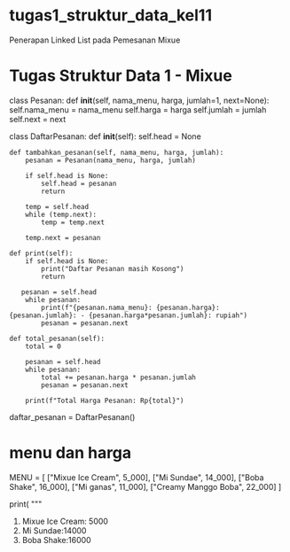# tugas1_struktur_data_kel11
Penerapan Linked List pada Pemesanan Mixue

# Tugas Struktur Data 1 - Mixue

class Pesanan:
    def __init__(self, nama_menu, harga, jumlah=1, next=None):
        self.nama_menu = nama_menu
        self.harga = harga
        self.jumlah = jumlah
        self.next = next

class DaftarPesanan:
    def __init__(self):
        self.head = None
    
    def tambahkan_pesanan(self, nama_menu, harga, jumlah):
        pesanan = Pesanan(nama_menu, harga, jumlah)

        if self.head is None:
            self.head = pesanan
            return

        temp = self.head
        while (temp.next):
            temp = temp.next

        temp.next = pesanan
    
    def print(self):
        if self.head is None:
            print("Daftar Pesanan masih Kosong")
            return

       pesanan = self.head
        while pesanan:
            print(f"{pesanan.nama_menu}: {pesanan.harga}: {pesanan.jumlah}: - {pesanan.harga*pesanan.jumlah}: rupiah")
            pesanan = pesanan.next
    
    def total_pesanan(self):
        total = 0
        
        pesanan = self.head
        while pesanan:
            total += pesanan.harga * pesanan.jumlah
            pesanan = pesanan.next
        
        print(f"Total Harga Pesanan: Rp{total}")

daftar_pesanan = DaftarPesanan()

# menu dan harga 
MENU = [
    ["Mixue Ice Cream", 5_000], 
    ["Mi Sundae", 14_000], 
    ["Boba Shake", 16_000], 
    ["Mi ganas", 11_000], 
    ["Creamy Manggo Boba", 22_000]
    ]


print(
"""
1. Mixue Ice Cream: 5000
2. Mi Sundae:14000
3. Boba Shake:16000
